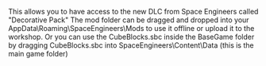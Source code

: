 This allows you to have access to the new DLC from Space Engineers called "Decorative Pack"
The mod folder can be dragged and dropped into your AppData\Roaming\SpaceEngineers\Mods to use it offline or upload it to the workshop.
Or you can use the CubeBlocks.sbc inside the BaseGame folder by dragging CubeBlocks.sbc into SpaceEngineers\Content\Data (this is the main game folder)
